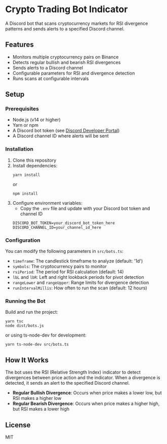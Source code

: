 # Crypto Trading Bot Indicator

A Discord bot that scans cryptocurrency markets for RSI divergence patterns and sends alerts to a specified Discord channel.

## Features

- Monitors multiple cryptocurrency pairs on Binance
- Detects regular bullish and bearish RSI divergences
- Sends alerts to a Discord channel
- Configurable parameters for RSI and divergence detection
- Runs scans at configurable intervals

## Setup

### Prerequisites

- Node.js (v14 or higher)
- Yarn or npm
- A Discord bot token (see [Discord Developer Portal](https://discord.com/developers/applications))
- A Discord channel ID where alerts will be sent

### Installation

1. Clone this repository
2. Install dependencies:
   ```
   yarn install
   ```
   or
   ```
   npm install
   ```
3. Configure environment variables:
   - Copy the `.env` file and update with your Discord bot token and channel ID
   ```
   DISCORD_BOT_TOKEN=your_discord_bot_token_here
   DISCORD_CHANNEL_ID=your_channel_id_here
   ```

### Configuration

You can modify the following parameters in `src/bots.ts`:

- `timeframe`: The candlestick timeframe to analyze (default: '1d')
- `symbols`: The cryptocurrency pairs to monitor
- `rsiPeriod`: The period for RSI calculation (default: 14)
- `lbL` and `lbR`: Left and right lookback periods for pivot detection
- `rangeLower` and `rangeUpper`: Range limits for divergence detection
- `runIntervalMillis`: How often to run the scan (default: 12 hours)

### Running the Bot

Build and run the project:

```
yarn tsc
node dist/bots.js
```

or using ts-node-dev for development:

```
yarn ts-node-dev src/bots.ts
```

## How It Works

The bot uses the RSI (Relative Strength Index) indicator to detect divergences between price action and the indicator. When a divergence is detected, it sends an alert to the specified Discord channel.

- **Regular Bullish Divergence**: Occurs when price makes a lower low, but RSI makes a higher low
- **Regular Bearish Divergence**: Occurs when price makes a higher high, but RSI makes a lower high

## License

MIT